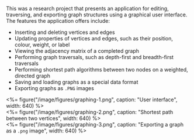 This was a research project that presents an application for editing, traversing, and exporting graph structures using a graphical user interface. The features the application offers include:
 - Inserting and deleting vertices and edges
 - Updating properties of vertices and edges, such as their position, colour, weight, or label
 - Viewing the adjacency matrix of a completed graph
 - Performing graph traversals, such as depth-first and breadth-first traversals
 - Performing shortest path algorithms between two nodes on a weighted, directed graph
 - Saving and loading graphs as a special data format
 - Exporting graphs as `.PNG` images

<div class="centre"><%= figure("/image/figures/graphing-1.png", caption: "User interface", width: 640) %></div>
<div class="centre"><%= figure("/image/figures/graphing-2.png", caption: "Shortest path between two vertices", width: 640) %></div>
<div class="centre"><%= figure("/image/figures/graphing-3.png", caption: "Exporting a graph as a <code>.png</code> image", width: 640) %></div>
